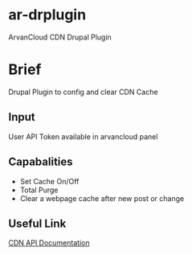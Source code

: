# ar-drplugin
ArvanCloud CDN Drupal Plugin


# Brief
Drupal Plugin to config and clear CDN Cache

## Input
User API Token available in arvancloud panel

## Capabalities
* Set Cache On/Off
* Total Purge
* Clear a webpage cache after new post or change

## Useful Link
[CDN API Documentation](https://www.arvancloud.com/docs/api/cdn/4.0)
